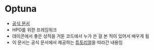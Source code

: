 # Optuna
- [공식 문서](https://optuna.readthedocs.io/en/stable/index.html)  
- HPO를 위한 프레임워크
- 데이콘에서 좋은 성적을 거둔 코드에서 누가 쓴 걸 본 적이 있어서 배우게 됨
- 이 문서는 공식 문서에서 제공하는 [튜토리얼](https://optuna.readthedocs.io/en/stable/tutorial/index.html)을 따라간 내용임

